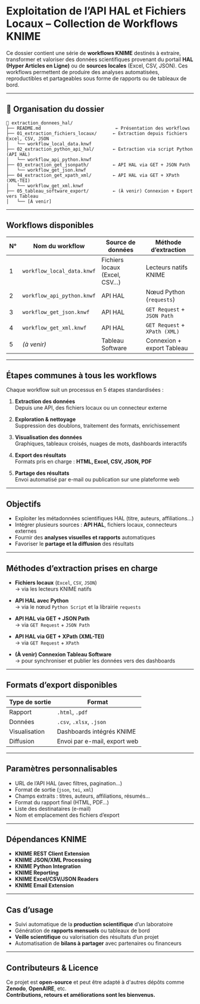 # Exploitation de l’API HAL et Fichiers Locaux – Collection de Workflows KNIME

Ce dossier contient une série de **workflows KNIME** destinés à extraire, transformer et valoriser des données scientifiques provenant du portail **HAL (Hyper Articles en Ligne)** ou de **sources locales** (Excel, CSV, JSON). Ces workflows permettent de produire des analyses automatisées, reproductibles et partageables sous forme de rapports ou de tableaux de bord.

---

## 📁 Organisation du dossier

```text
📂 extraction_donnees_hal/
├── README.md                            ← Présentation des workflows
├── 01_extraction_fichiers_locaux/      ← Extraction depuis fichiers Excel, CSV, JSON
│   └── workflow_local_data.knwf
├── 02_extraction_python_api_hal/       ← Extraction via script Python (API HAL)
│   └── workflow_api_python.knwf
├── 03_extraction_get_jsonpath/         ← API HAL via GET + JSON Path
│   └── workflow_get_json.knwf
├── 04_extraction_get_xpath_xml/        ← API HAL via GET + XPath (XML-TEI)
│   └── workflow_get_xml.knwf
├── 05_tableau_software_export/         ← (À venir) Connexion + Export vers Tableau
│   └── [À venir]
```

---

## Workflows disponibles

| N° | Nom du workflow                   | Source de données             | Méthode d’extraction         |
|----|----------------------------------|-------------------------------|-------------------------------|
| 1  | `workflow_local_data.knwf`       | Fichiers locaux (Excel, CSV…) | Lecteurs natifs KNIME         |
| 2  | `workflow_api_python.knwf`       | API HAL                       | Nœud Python (`requests`)      |
| 3  | `workflow_get_json.knwf`         | API HAL                       | `GET Request` + `JSON Path`   |
| 4  | `workflow_get_xml.knwf`          | API HAL                       | `GET Request` + `XPath (XML)` |
| 5  | *(à venir)*                      | Tableau Software              | Connexion + export Tableau    |

---

## Étapes communes à tous les workflows

Chaque workflow suit un processus en 5 étapes standardisées :

1. **Extraction des données**  
   Depuis une API, des fichiers locaux ou un connecteur externe

2. **Exploration & nettoyage**  
   Suppression des doublons, traitement des formats, enrichissement

3. **Visualisation des données**  
   Graphiques, tableaux croisés, nuages de mots, dashboards interactifs

4. **Export des résultats**  
   Formats pris en charge : **HTML, Excel, CSV, JSON, PDF**

5. **Partage des résultats**  
   Envoi automatisé par e-mail ou publication sur une plateforme web

---

## Objectifs

- Exploiter les métadonnées scientifiques HAL (titre, auteurs, affiliations…)
- Intégrer plusieurs sources : **API HAL**, fichiers locaux, connecteurs externes
- Fournir des **analyses visuelles et rapports** automatiques
- Favoriser le **partage et la diffusion** des résultats

---

## Méthodes d’extraction prises en charge

- **Fichiers locaux** (`Excel`, `CSV`, `JSON`)  
  → via les lecteurs KNIME natifs

- **API HAL avec Python**  
  → via le nœud `Python Script` et la librairie `requests`

- **API HAL via GET + JSON Path**  
  → via `GET Request` + `JSON Path`

- **API HAL via GET + XPath (XML-TEI)**  
  → via `GET Request` + `XPath`

- **(À venir) Connexion Tableau Software**  
  → pour synchroniser et publier les données vers des dashboards

---

## Formats d’export disponibles

| Type de sortie   | Format                     |
|------------------|----------------------------|
| Rapport          | `.html`, `.pdf`            |
| Données          | `.csv`, `.xlsx`, `.json`   |
| Visualisation    | Dashboards intégrés KNIME  |
| Diffusion        | Envoi par e-mail, export web |

---

## Paramètres personnalisables

- URL de l’API HAL (avec filtres, pagination…)
- Format de sortie (`json`, `tei`, `xml`)
- Champs extraits : titres, auteurs, affiliations, résumés…
- Format du rapport final (HTML, PDF…)
- Liste des destinataires (e-mail)
- Nom et emplacement des fichiers d’export

---

## Dépendances KNIME

- **KNIME REST Client Extension**
- **KNIME JSON/XML Processing**
- **KNIME Python Integration**
- **KNIME Reporting**
- **KNIME Excel/CSV/JSON Readers**
- **KNIME Email Extension**

---

## Cas d’usage

- Suivi automatique de la **production scientifique** d’un laboratoire
- Génération de **rapports mensuels** ou tableaux de bord
- **Veille scientifique** ou valorisation des résultats d’un projet
- Automatisation de **bilans à partager** avec partenaires ou financeurs

---

## Contributeurs & Licence

Ce projet est **open-source** et peut être adapté à d'autres dépôts comme **Zenodo**, **OpenAIRE**, etc.  
**Contributions, retours et améliorations sont les bienvenus.**
